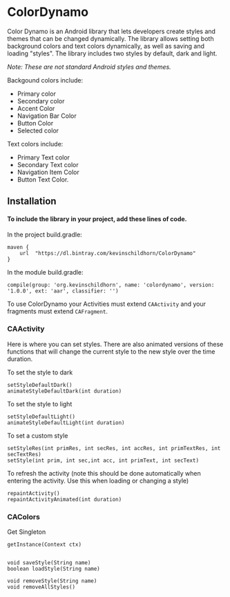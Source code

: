 # ColorDynamo

Color Dynamo is an Android library that lets developers create styles and themes that can be changed dynamically. The library allows setting both background colors and text colors dynamically, as well as saving and loading "styles". The library includes two styles by default, dark and light.

_Note: These are not standard Android styles and themes._

Backgound colors include:
* Primary color
* Secondary color
* Accent Color
* Navigation Bar Color
* Button Color
* Selected color

Text colors include: 
* Primary Text color
* Secondary Text color
* Navigation Item Color
* Button Text Color.


## Installation
#### To include the library in your project, add these lines of code.

In the project build.gradle:

    maven {
        url  "https://dl.bintray.com/kevinschildhorn/ColorDynamo"
    }
    
In the module build.gradle:

    compile(group: 'org.kevinschildhorn', name: 'colordynamo', version: '1.0.0', ext: 'aar', classifier: '')




To use ColorDynamo your Activities must extend `CAActivity` and your fragments must extend `CAFragment`.


### CAActivity

Here is where you can set styles. There are also animated versions of these functions that will change the current style to the new style over the time duration.

To set the style to dark

    setStyleDefaultDark()
    animateStyleDefaultDark(int duration)

To set the style to light

    setStyleDefaultLight()
    animateStyleDefaultLight(int duration)

To set a custom style

    setStyleRes(int primRes, int secRes, int accRes, int primTextRes, int secTextRes)
    setStyle(int prim, int sec,int acc, int primText, int secText)


To refresh the activity (note this should be done automatically when entering the activity. Use this when loading or changing a style)

    repaintActivity()
    repaintActivityAnimated(int duration)
    
   
### CAColors

Get Singleton

    getInstance(Context ctx)
    
    
    void saveStyle(String name)
    boolean loadStyle(String name)
    
    void removeStyle(String name)
    void removeAllStyles()
